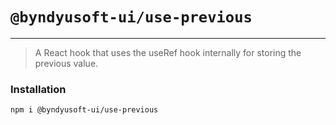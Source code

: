 # `@byndyusoft-ui/use-previous`
---
> A React hook that uses the useRef hook internally for storing the previous value.

### Installation

```
npm i @byndyusoft-ui/use-previous
```
